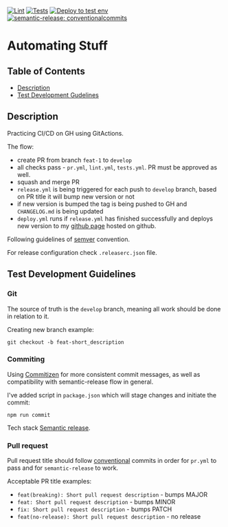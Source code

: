 [![Lint](https://github.com/nikolajovancevic/automating-stuff/actions/workflows/lint.yml/badge.svg?branch=develop&event=push)](https://github.com/nikolajovancevic/automating-stuff/actions/workflows/lint.yml)
[![Tests](https://github.com/nikolajovancevic/automating-stuff/actions/workflows/tests.yml/badge.svg?branch=develop&event=push)](https://github.com/nikolajovancevic/automating-stuff/actions/workflows/tests.yml)
[![Deploy to test env](https://github.com/nikolajovancevic/automating-stuff/actions/workflows/deploy.yml/badge.svg?branch=develop&event=deployment_status)](https://github.com/nikolajovancevic/automating-stuff/actions/workflows/deploy.yml)
[![semantic-release: conventionalcommits](https://img.shields.io/badge/semantic--release-conventionalcommits-e10079?logo=semantic-release)](https://github.com/semantic-release/semantic-release)

# Automating Stuff

## Table of Contents

- [Description](#description)
- [Test Development Gudelines](#test-development-guidelines)

## Description

Practicing CI/CD on GH using GitActions.

The flow:
- create PR from branch `feat-1` to `develop`
- all checks pass - `pr.yml`, `lint.yml`, `tests.yml`. PR must be approved as well.
- squash and merge PR
- `release.yml` is being triggered for each push to `develop` branch, based on PR title it will bump new version or not
- if new version is bumped the tag is being pushed to GH and `CHANGELOG.md` is being updated
- `deploy.yml` runs if `release.yml` has finished successfully and deploys new version to my [github page](https://nikolajovancevic.github.io/automating-stuff/) hosted on github.  

Following guidelines of [semver](https://semver.org/) convention. 

For release configuration check `.releaserc.json` file. 


## Test Development Guidelines

### **Git**

The source of truth is the `develop` branch, meaning all work should be done in
relation to it.

Creating new branch example:

```
git checkout -b feat-short_description
```

### **Commiting**
Using [Commitizen](https://github.com/commitizen/cz-cli) for more consistent commit messages, as well as compatibility with semantic-release flow in general.

I've added script in `package.json` which will stage changes and initiate the commit:
```
npm run commit
```
Tech stack 
[Semantic release](https://semantic-release.gitbook.io/semantic-release).

### **Pull request**

Pull request title should follow [conventional](https://www.conventionalcommits.org/en/v1.0.0/) commits in order for `pr.yml` to pass and for `semantic-release` to work.

Acceptable PR title examples:
- `feat(breaking): Short pull request description` - bumps MAJOR
- `feat: Short pull request description` - bumps MINOR
- `fix: Short pull request description` - bumps PATCH
- `feat(no-release): Short pull request description` - no release


